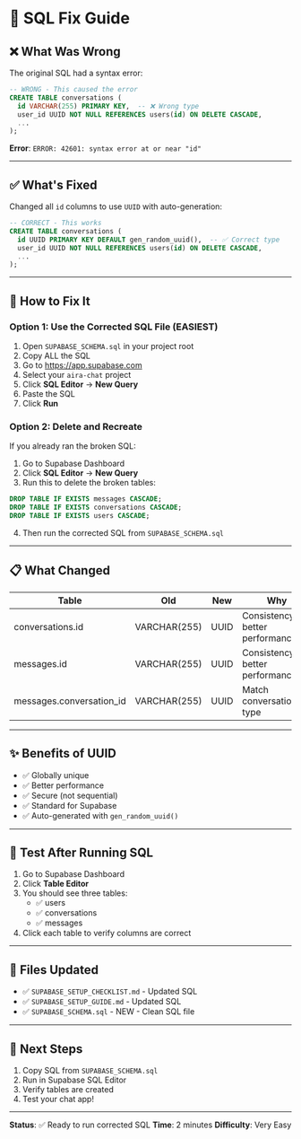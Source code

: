 # 🔧 SQL Fix Guide

## ❌ What Was Wrong

The original SQL had a syntax error:

```sql
-- WRONG - This caused the error
CREATE TABLE conversations (
  id VARCHAR(255) PRIMARY KEY,  -- ❌ Wrong type
  user_id UUID NOT NULL REFERENCES users(id) ON DELETE CASCADE,
  ...
);
```

**Error**: `ERROR: 42601: syntax error at or near "id"`

---

## ✅ What's Fixed

Changed all `id` columns to use `UUID` with auto-generation:

```sql
-- CORRECT - This works
CREATE TABLE conversations (
  id UUID PRIMARY KEY DEFAULT gen_random_uuid(),  -- ✅ Correct type
  user_id UUID NOT NULL REFERENCES users(id) ON DELETE CASCADE,
  ...
);
```

---

## 🚀 How to Fix It

### Option 1: Use the Corrected SQL File (EASIEST)

1. Open `SUPABASE_SCHEMA.sql` in your project root
2. Copy ALL the SQL
3. Go to https://app.supabase.com
4. Select your `aira-chat` project
5. Click **SQL Editor** → **New Query**
6. Paste the SQL
7. Click **Run**

### Option 2: Delete and Recreate

If you already ran the broken SQL:

1. Go to Supabase Dashboard
2. Click **SQL Editor** → **New Query**
3. Run this to delete the broken tables:

```sql
DROP TABLE IF EXISTS messages CASCADE;
DROP TABLE IF EXISTS conversations CASCADE;
DROP TABLE IF EXISTS users CASCADE;
```

4. Then run the corrected SQL from `SUPABASE_SCHEMA.sql`

---

## 📋 What Changed

| Table | Old | New | Why |
|-------|-----|-----|-----|
| conversations.id | VARCHAR(255) | UUID | Consistency, better performance |
| messages.id | VARCHAR(255) | UUID | Consistency, better performance |
| messages.conversation_id | VARCHAR(255) | UUID | Match conversations.id type |

---

## ✨ Benefits of UUID

- ✅ Globally unique
- ✅ Better performance
- ✅ Secure (not sequential)
- ✅ Standard for Supabase
- ✅ Auto-generated with `gen_random_uuid()`

---

## 🧪 Test After Running SQL

1. Go to Supabase Dashboard
2. Click **Table Editor**
3. You should see three tables:
   - ✅ users
   - ✅ conversations
   - ✅ messages
4. Click each table to verify columns are correct

---

## 📁 Files Updated

- ✅ `SUPABASE_SETUP_CHECKLIST.md` - Updated SQL
- ✅ `SUPABASE_SETUP_GUIDE.md` - Updated SQL
- ✅ `SUPABASE_SCHEMA.sql` - NEW - Clean SQL file

---

## 🎯 Next Steps

1. Copy SQL from `SUPABASE_SCHEMA.sql`
2. Run in Supabase SQL Editor
3. Verify tables are created
4. Test your chat app!

---

**Status**: ✅ Ready to run corrected SQL
**Time**: 2 minutes
**Difficulty**: Very Easy

